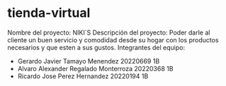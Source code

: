 # tienda-virtual
Nombre del proyecto: NIKI´S
Descripción del proyecto: Poder darle al cliente un buen servicio y comodidad desde su hogar con los productos necesarios y que esten a sus gustos.
Integrantes del equipo: 
- Gerardo Javier Tamayo Menendez 20220669 1B
- Alvaro Alexander Regalado Monterroza 20220368 1B
- Ricardo Jose Perez Hernandez 20220194 1B
